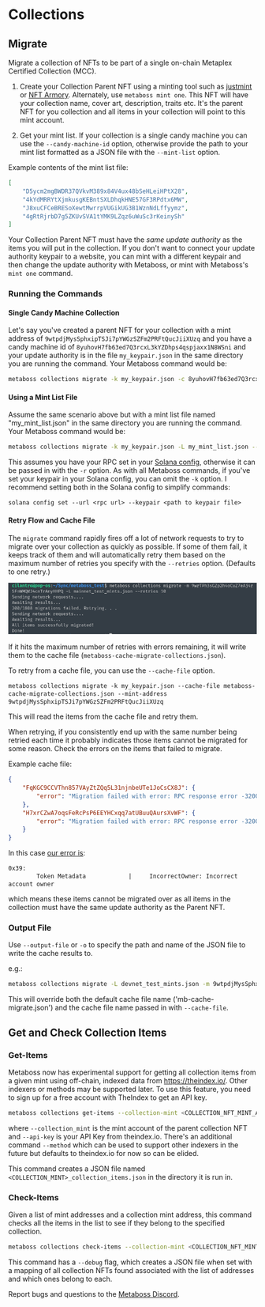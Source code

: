 # Collections

## Migrate

Migrate a collection of NFTs to be part of a single on-chain Metaplex Certified Collection (MCC).

1. Create your Collection Parent NFT using a minting tool such as [justmint](https://justmint.xyz/) or [NFT Armory](https://www.nftarmory.me/). Alternately, use `metaboss mint one`. This NFT will have your collection name, cover art, description, traits etc. It's the parent NFT for you collection and all items in your collection will point to this mint account.

2. Get your mint list. If your collection is a single candy machine you can use the `--candy-machine-id` option, otherwise provide the path to your mint list formatted as a JSON file with the `--mint-list` option.

Example contents of the mint list file:

```json
[
    "D5ycm2mgBWDR37QVkvM389x84V4ux48bSeHLeiHPtX28",
    "4kYdMRRYtXjmkusgKEBntSXLDhqkHNE57GF3RPdtx6MW",
    "J8xuCFCeBRESoXewtMwrrpVUGikUG3B1WznNdLffyymz",
    "4gRtRjrbD7g5ZKUvSVA1tYMK9LZqz6uWuSc3rKeinySh"
]
```

Your Collection Parent NFT must have the *same update authority* as the items you will put in the collection. If you don't want to connect your update authority keypair to a website, you can mint with a different keypair and then change the update authority with Metaboss, or mint with Metaboss's `mint one` command. 

### Running the Commands

#### Single Candy Machine Collection

Let's say you've created a parent NFT for your collection with a mint address of `9wtpdjMysSphxipTSJi7pYWGzSZFm2PRFtQucJiiXUzq` and you have a candy machine id of `8yuhovH7fb63ed7Q3rcxL3kYZDhps4qspjaxx1N8WSni` and your update authority is in the file `my_keypair.json` in the same directory you are running the command. Your Metaboss command would be:

```bash
metaboss collections migrate -k my_keypair.json -c 8yuhovH7fb63ed7Q3rcxL3kYZDhps4qspjaxx1N8WSni --mint-address 9wtpdjMysSphxipTSJi7pYWGzSZFm2PRFtQucJiiXUzq
```

#### Using a Mint List File

Assume the same scenario above but with a mint list file named "my_mint_list.json" in the same directory you are running the command. Your Metaboss command would be:

```bash
metaboss collections migrate -k my_keypair.json -L my_mint_list.json --mint-address 9wtpdjMysSphxipTSJi7pYWGzSZFm2PRFtQucJiiXUzq
```

This assumes you have your RPC set in your [Solana config](https://docs.solana.com/cli/choose-a-cluster), otherwise it can be passed in with the `-r` option. As with all Metaboss commands, if you've set your keypair in your Solana config, you can omit the `-k` option. I recommend setting both in the Solana config to simplify commands:

```
solana config set --url <rpc url> --keypair <path to keypair file>
```


#### Retry Flow and Cache File

The `migrate` command rapidly fires off a lot of network requests to try to migrate over your collection as quickly as possible. If some of them fail, it keeps track of them and will automatically retry them based on the maximum number of retries you specify with the `--retries` option. (Defaults to one retry.)

![retry flow](./images/retry_flow.png)



If it hits the maximum number of retries with errors remaining, it will write them to the cache file (`metaboss-cache-migrate-collections.json`). 

To retry from a cache file, you can use the `--cache-file` option.

```metaboss
metaboss collections migrate -k my_keypair.json --cache-file metaboss-cache-migrate-collections.json --mint-address 9wtpdjMysSphxipTSJi7pYWGzSZFm2PRFtQucJiiXUzq
```

This will read the items from the cache file and retry them.

When retrying, if you consistently end up with the same number being retried each time it probably indicates those items cannot be migrated for some reason. Check the errors on the items that failed to migrate. 

Example cache file:

```json
{
    "FqKGC9CCVThn857VAyZtZQq5L31njnbeUTe1JoCsCX8J": {
        "error": "Migration failed with error: RPC response error -32002: Transaction simulation failed: Error processing Instruction 0: custom program error: 0x39 [5 log messages]"
    },
    "H7xrCZwA7oqsFeRcPsP6EEYHCxqq7atUBuuQAursXvWF": {
        "error": "Migration failed with error: RPC response error -32002: Transaction simulation failed: Error processing Instruction 0: custom program error: 0x39 [5 log messages]"
    }
}
```

In this case [our error is](https://github.com/samuelvanderwaal/wtf-is):

```
0x39: 
        Token Metadata            |     IncorrectOwner: Incorrect account owner
```

which means these items cannot be migrated over as all items in the collection must have the same update authority as the Parent NFT.

### Output File

Use `--output-file` or `-o` to specify the path and name of the JSON file to write the cache results to. 

e.g.:

```bash
metaboss collections migrate -L devnet_test_mints.json -m 9wtpdjMysSphxipTSJi7pYWGzSZFm2PRFtQucJiiXUzq -o ~/Desktop/my-cache3.json
```

This will override both the default cache file name ('mb-cache-migrate.json') and the cache file name passed in with `--cache-file`.

## Get and Check Collection Items

### Get-Items

Metaboss now has experimental support for getting all collection items from a given mint using off-chain, indexed data from https://theindex.io/. Other indexers or methods may be supported later. To use this feature, you need to sign up for a free account with TheIndex to get an API key.

```bash
metaboss collections get-items --collection-mint <COLLECTION_NFT_MINT_ADDRESS> --api-key <THE_INDEX_API_KEY>
```
where `--collection_mint` is the mint account of the parent collection NFT and `--api-key` is your API Key from theindex.io. There's an additional command `--method` which can be used to support other indexers in the future but defaults to theindex.io for now so can be elided.

This command creates a JSON file named `<COLLECTION_MINT>_collection_items.json` in the directory it is run in. 

### Check-Items

Given a list of mint addresses and a collection mint address, this command checks all the items in the list to see if they belong to the specified collection. 

```bash
metaboss collections check-items --collection-mint <COLLECTION_NFT_MINT_ADDRESS> -L <PATH_TO_MINT_LIST>
```

This command has a `--debug` flag, which creates a JSON file when set with a mapping of all collection NFTs found associated with the list of addresses and which ones belong to each.


Report bugs and questions to the [Metaboss Discord](https://discord.gg/2f7N25NJkg).

